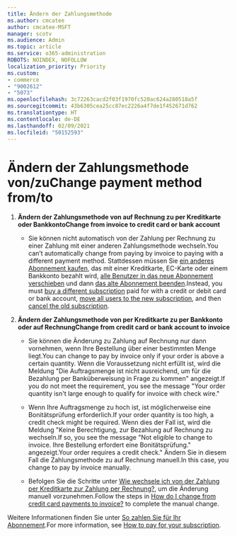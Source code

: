 ```yaml
---
title: Ändern der Zahlungsmethode
ms.author: cmcatee
author: cmcatee-MSFT
manager: scotv
ms.audience: Admin
ms.topic: article
ms.service: o365-administration
ROBOTS: NOINDEX, NOFOLLOW
localization_priority: Priority
ms.custom:
- commerce
- "9002612"
- "5073"
ms.openlocfilehash: 3c72263cacd2f03f1970fc520ac624a280518a5f
ms.sourcegitcommit: 43b6305cea25cc87ec2226a4f7de1f452671d762
ms.translationtype: HT
ms.contentlocale: de-DE
ms.lasthandoff: 02/09/2021
ms.locfileid: "50152593"
---
```

# <a name="change-payment-method-fromto"></a><span data-ttu-id="ea0fb-102">Ändern der Zahlungsmethode von/zu</span><span class="sxs-lookup"><span data-stu-id="ea0fb-102">Change payment method from/to</span></span>

1. <span data-ttu-id="ea0fb-103">**Ändern der Zahlungsmethode von auf Rechnung zu per Kreditkarte oder Bankkonto**</span><span class="sxs-lookup"><span data-stu-id="ea0fb-103">**Change from invoice to credit card or bank account**</span></span>

    - <span data-ttu-id="ea0fb-104">Sie können nicht automatisch von der Zahlung per Rechnung zu einer Zahlung mit einer anderen Zahlungsmethode wechseln.</span><span class="sxs-lookup"><span data-stu-id="ea0fb-104">You can’t automatically change from paying by invoice to paying with a different payment method.</span></span> <span data-ttu-id="ea0fb-105">Stattdessen müssen Sie [ein anderes Abonnement kaufen](https://docs.microsoft.com/microsoft-365/commerce/try-or-buy-microsoft-365#buy-a-different-subscription), das mit einer Kreditkarte, EC-Karte oder einem Bankkonto bezahlt wird, [alle Benutzer in das neue Abonnement verschieben](https://docs.microsoft.com/microsoft-365/commerce/subscriptions/move-users-different-subscription) und dann [das alte Abonnement beenden](https://docs.microsoft.com/microsoft-365/commerce/subscriptions/cancel-your-subscription).</span><span class="sxs-lookup"><span data-stu-id="ea0fb-105">Instead, you must [buy a different subscription](https://docs.microsoft.com/microsoft-365/commerce/try-or-buy-microsoft-365#buy-a-different-subscription) paid for with a credit or debit card or bank account, [move all users to the new subscription](https://docs.microsoft.com/microsoft-365/commerce/subscriptions/move-users-different-subscription), and then [cancel the old subscription](https://docs.microsoft.com/microsoft-365/commerce/subscriptions/cancel-your-subscription).</span></span>

2. <span data-ttu-id="ea0fb-106">**Ändern der Zahlungsmethode von per Kreditkarte zu per Bankkonto oder auf Rechnung**</span><span class="sxs-lookup"><span data-stu-id="ea0fb-106">**Change from credit card or bank account to invoice**</span></span>

    - <span data-ttu-id="ea0fb-107">Sie können die Änderung zu Zahlung auf Rechnung nur dann vornehmen, wenn Ihre Bestellung über einer bestimmten Menge liegt.</span><span class="sxs-lookup"><span data-stu-id="ea0fb-107">You can change to pay by invoice only if your order is above a certain quantity.</span></span> <span data-ttu-id="ea0fb-108">Wenn die Voraussetzung nicht erfüllt ist, wird die Meldung "Die Auftragsmenge ist nicht ausreichend, um für die Bezahlung per Banküberweisung in Frage zu kommen" angezeigt.</span><span class="sxs-lookup"><span data-stu-id="ea0fb-108">If you do not meet the requirement, you see the message "Your order quantity isn't large enough to qualify for invoice with check wire."</span></span>

    - <span data-ttu-id="ea0fb-109">Wenn Ihre Auftragsmenge zu hoch ist, ist möglicherweise eine Bonitätsprüfung erforderlich.</span><span class="sxs-lookup"><span data-stu-id="ea0fb-109">If your order quantity is too high, a credit check might be required.</span></span> <span data-ttu-id="ea0fb-110">Wenn dies der Fall ist, wird die Meldung "Keine Berechtigung, zur Bezahlung auf Rechnung zu wechseln.</span><span class="sxs-lookup"><span data-stu-id="ea0fb-110">If so, you see the message "Not eligible to change to invoice.</span></span> <span data-ttu-id="ea0fb-111">Ihre Bestellung erfordert eine Bonitätsprüfung." angezeigt.</span><span class="sxs-lookup"><span data-stu-id="ea0fb-111">Your order requires a credit check."</span></span> <span data-ttu-id="ea0fb-112">Ändern Sie in diesem Fall die Zahlungsmethode zu auf Rechnung manuell.</span><span class="sxs-lookup"><span data-stu-id="ea0fb-112">In this case, you change to pay by invoice manually.</span></span>

    - <span data-ttu-id="ea0fb-113">Befolgen Sie die Schritte unter [Wie wechsele ich von der Zahlung per Kreditkarte zur Zahlung per Rechnung?](how-do-i-change-from-credit-card-payments-to-invoice.md), um die Änderung manuell vorzunehmen.</span><span class="sxs-lookup"><span data-stu-id="ea0fb-113">Follow the steps in [How do I change from credit card payments to invoice?](how-do-i-change-from-credit-card-payments-to-invoice.md) to complete the manual change.</span></span>

<span data-ttu-id="ea0fb-114">Weitere Informationen finden Sie unter [So zahlen Sie für Ihr Abonnement](https://docs.microsoft.com/microsoft-365/commerce/billing-and-payments/pay-for-your-subscription).</span><span class="sxs-lookup"><span data-stu-id="ea0fb-114">For more information, see [How to pay for your subscription](https://docs.microsoft.com/microsoft-365/commerce/billing-and-payments/pay-for-your-subscription).</span></span>
